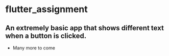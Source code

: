 # flutter_assignment

## An extremely basic app that shows different text when a button is clicked.

- Many more to come
